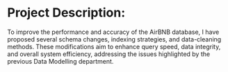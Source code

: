 # Project Description: 

To improve the performance and accuracy of the AirBNB database, I have proposed several schema changes, indexing strategies, and data-cleaning methods. These modifications aim to enhance query speed, data integrity, and overall system efficiency, addressing the issues highlighted by the previous Data Modelling department.
